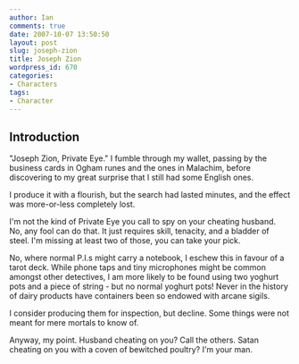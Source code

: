 ```yaml
---
author: Ian
comments: true
date: 2007-10-07 13:50:50
layout: post
slug: joseph-zion
title: Joseph Zion
wordpress_id: 670
categories:
- Characters
tags:
- Character
---
```


<div>
<h2>Introduction</h2>
<p>"Joseph Zion, Private Eye."  I fumble through my wallet, passing by the business cards in Ogham runes and the ones in Malachim, before discovering to my great surprise that I still had some English ones.</p>
<p>I produce it with a flourish, but the search had lasted minutes, and the effect was more-or-less completely lost.</p>
<p>I&#039;m not the kind of Private Eye you call to spy on your cheating husband.  No, any fool can do that.  It just requires skill, tenacity, and a bladder of steel.  I&#039;m missing at least two of those, you can take your pick.</p>
<p>No, where normal P.I.s might carry a notebook, I eschew this in favour of a tarot deck.  While phone taps and tiny microphones might be common amongst other detectives, I am more likely to be found using two yoghurt pots and a piece of string - but no normal yoghurt pots! Never in the history of dairy products have containers been so endowed with arcane sigils.</p>
<p>I consider producing them for inspection, but decline.  Some things were not meant for mere mortals to know of.</p>
<p>Anyway, my point.  Husband cheating on you?  Call the others.  Satan cheating on you with a coven of bewitched poultry?  I&#039;m your man.</p>
</div>